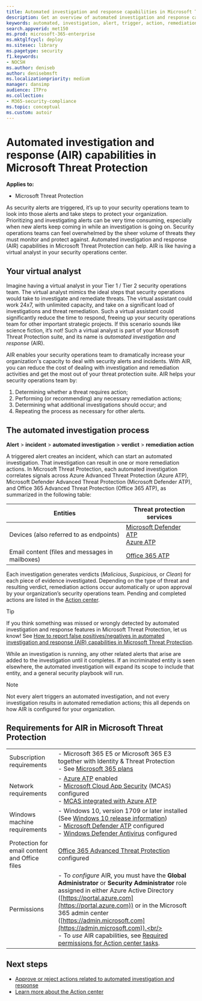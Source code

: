 ```yaml
---
title: Automated investigation and response capabilities in Microsoft Threat Protection 
description: Get an overview of automated investigation and response capabilities in Microsoft Threat Protection
keywords: automated, investigation, alert, trigger, action, remediation
search.appverid: met150
ms.prod: microsoft-365-enterprise
ms.mktglfcycl: deploy
ms.sitesec: library
ms.pagetype: security
f1.keywords:
- NOCSH
ms.author: deniseb
author: denisebmsft
ms.localizationpriority: medium
manager: dansimp
audience: ITPro
ms.collection: 
- M365-security-compliance 
ms.topic: conceptual
ms.custom: autoir
---
```


# Automated investigation and response (AIR) capabilities in Microsoft Threat Protection

**Applies to:**
- Microsoft Threat Protection

As security alerts are triggered, it’s up to your security operations team to look into those alerts and take steps to protect your organization. Prioritizing and investigating alerts can be very time consuming, especially when new alerts keep coming in while an investigation is going on. Security operations teams can feel overwhelmed by the sheer volume of threats they must monitor and protect against. Automated investigation and response (AIR) capabilities in Microsoft Threat Protection can help. AIR is like having a virtual analyst in your security operations center.

## Your virtual analyst

Imagine having a virtual analyst in your Tier 1 / Tier 2 security operations team. The virtual analyst mimics the ideal steps that security operations would take to investigate and remediate threats. The virtual assistant could work 24x7, with unlimited capacity, and take on a significant load of investigations and threat remediation. Such a virtual assistant could significantly reduce the time to respond, freeing up your security operations team for other important strategic projects. If this scenario sounds like science fiction, it’s not! Such a virtual analyst is part of your Microsoft Threat Protection suite, and its name is *automated investigation and response* (AIR).

AIR enables your security operations team to dramatically increase your organization's capacity to deal with security alerts and incidents. With AIR, you can reduce the cost of dealing with investigation and remediation activities and get the most out of your threat protection suite. AIR helps your security operations team by:

1. Determining whether a threat requires action;
2. Performing (or recommending) any necessary remediation actions;
3. Determining what additional investigations should occur; and
4. Repeating the process as necessary for other alerts.

## The automated investigation process

**Alert** > **incident** > **automated investigation** > **verdict** > **remediation action**

A triggered alert creates an incident, which can start an automated investigation. That investigation can result in one or more remediation actions. In Microsoft Threat Protection, each automated investigation correlates signals across Azure Advanced Threat Protection (Azure ATP), Microsoft Defender Advanced Threat Protection (Microsoft Defender ATP), and Office 365 Advanced Threat Protection (Office 365 ATP), as summarized in the following table: 

|Entities |Threat protection services  |
|---------|---------|
|Devices (also referred to as endpoints)     |[Microsoft Defender ATP](https://docs.microsoft.com/windows/security/threat-protection/microsoft-defender-atp/automated-investigations)<br/>[Azure ATP](https://docs.microsoft.com/azure-advanced-threat-protection/what-is-atp) |      
|Email content (files and messages in mailboxes)     |[Office 365 ATP](https://docs.microsoft.com/microsoft-365/security/office-365-security/office-365-atp)         |

Each investigation generates verdicts (*Malicious*, *Suspicious*, or *Clean*) for each piece of evidence investigated. Depending on the type of threat and resulting verdict, remediation actions occur automatically or upon approval by your organization’s security operations team. Pending and completed actions are listed in the [Action center](mtp-action-center.md).

> [!TIP]
> If you think something was missed or wrongly detected by automated investigation and response features in Microsoft Threat Protection, let us know! See [How to report false positives/negatives in automated investigation and response (AIR) capabilities in Microsoft Threat Protection](mtp-autoir-report-false-positives-negatives.md).

While an investigation is running, any other related alerts that arise are added to the investigation until it completes. If an incriminated entity is seen elsewhere, the automated investigation will expand its scope to include that entity, and a general security playbook will run. 

> [!NOTE]
> Not every alert triggers an automated investigation, and not every investigation results in automated remediation actions; this all depends on how AIR is configured for your organization. 

## Requirements for AIR in Microsoft Threat Protection

| | |
|--|--|
|Subscription requirements |- Microsoft 365 E5 or Microsoft 365 E3 together with Identity & Threat Protection<br/>- See [Microsoft 365 plans](https://docs.microsoft.com/microsoft-365/enterprise/microsoft-365-overview#plans)|
|Network requirements |- [Azure ATP](https://docs.microsoft.com/azure-advanced-threat-protection/what-is-atp) enabled<br/>- [Microsoft Cloud App Security](https://docs.microsoft.com/cloud-app-security/what-is-cloud-app-security) (MCAS) configured<br/>- [MCAS integrated with Azure ATP](https://docs.microsoft.com/cloud-app-security/aatp-integration) |
|Windows machine requirements |- Windows 10, version 1709 or later installed (See [Windows 10 release information](https://docs.microsoft.com/windows/release-information/))<br/>- [Microsoft Defender ATP](https://docs.microsoft.com/windows/security/threat-protection/microsoft-defender-atp/configure-endpoints) configured <br/>- [Windows Defender Antivirus](https://docs.microsoft.com/windows/security/threat-protection/windows-defender-antivirus/configure-windows-defender-antivirus-features) configured |
|Protection for email content and Office files |[Office 365 Advanced Threat Protection](https://docs.microsoft.com/microsoft-365/security/office-365-security/office-365-atp#configure-atp-policies) configured |
|Permissions |- To *configure* AIR, you must have the **Global Administrator** or **Security Administrator** role assigned in either Azure Active Directory ([https://portal.azure.com](https://portal.azure.com)) or in the Microsoft 365 admin center ([https://admin.microsoft.com](https://admin.microsoft.com)).<br/><br/>- To *use* AIR capabilities, see [Required permissions for Action center tasks](mtp-action-center.md#required-permissions-for-action-center-tasks). |

## Next steps

- [Approve or reject actions related to automated investigation and response](mtp-autoir-actions.md)
- [Learn more about the Action center](mtp-action-center.md)
